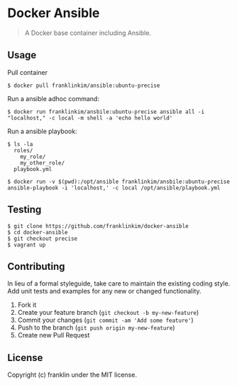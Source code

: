 # Docker Ansible

> A Docker base container including Ansible.

## Usage

Pull container

```
$ docker pull franklinkim/ansible:ubuntu-precise
```

Run a ansible adhoc command:

```
$ docker run franklinkim/ansbile:ubuntu-precise ansible all -i "localhost," -c local -m shell -a 'echo hello world'
```

Run a ansible playbook:

```
$ ls -la
  roles/
    my_role/
    my_other_role/
  playbook.yml

$ docker run -v $(pwd):/opt/ansible franklinkim/ansbile:ubuntu-precise ansible-playbook -i 'localhost,' -c local /opt/ansible/playbook.yml
```

## Testing

```
$ git clone https://github.com/franklinkim/docker-ansible
$ cd docker-ansible
$ git checkout precise
$ vagrant up
```

## Contributing
In lieu of a formal styleguide, take care to maintain the existing coding style. Add unit tests and examples for any new or changed functionality.

1. Fork it
2. Create your feature branch (`git checkout -b my-new-feature`)
3. Commit your changes (`git commit -am 'Add some feature'`)
4. Push to the branch (`git push origin my-new-feature`)
5. Create new Pull Request

## License
Copyright (c) franklin under the MIT license.
